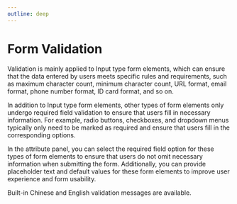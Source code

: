 ```yaml
---
outline: deep
---
```

# Form Validation
Validation is mainly applied to Input type form elements, which can ensure that the data entered by users meets specific rules and requirements, such as maximum character count, minimum character count, URL format, email format, phone number format, ID card format, and so on.

In addition to Input type form elements, other types of form elements only undergo required field validation to ensure that users fill in necessary information.  For example, radio buttons, checkboxes, and dropdown menus typically only need to be marked as required and ensure that users fill in the corresponding options.

In the attribute panel, you can select the required field option for these types of form elements to ensure that users do not omit necessary information when submitting the form.  Additionally, you can provide placeholder text and default values for these form elements to improve user experience and form usability.

Built-in Chinese and English validation messages are available.
